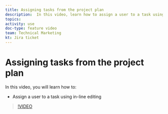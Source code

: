 ```yaml
---
title: Assigning tasks from the project plan
description:  In this video, learn how to assign a user to a task using in-line editing
topics: 
activity: use
doc-type: feature video
team: Technical Marketing
kt: Jira ticket
---
```

# Assigning tasks from the project plan

In this video, you will learn how to:

* Assign a user to a task using in-line editing

>[!VIDEO](https://video.tv.adobe.com/v/335092/?quality=12)